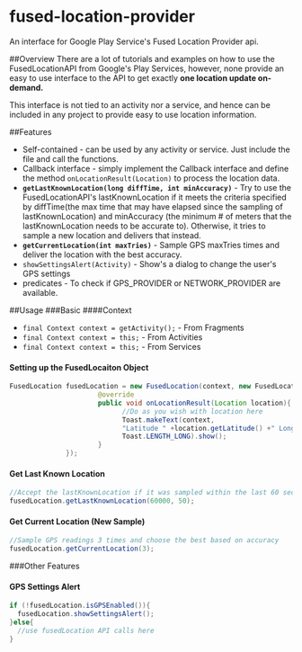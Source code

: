 # fused-location-provider
An interface for Google Play Service's Fused Location Provider api.

##Overview
There are a lot of tutorials and examples on how to use the FusedLocationAPI from Google's Play Services, however, none provide an easy to use interface to the API to get exactly **one location update on-demand.**

This interface is not tied to an activity nor a service, and hence can be included in any project to provide easy to use location information.


##Features
* Self-contained - can be used by any activity or service. Just include the file and call the functions.
* Callback interface - simply implement the Callback interface and define the method `onLocationResult(Location)` to process the location data.
* **`getLastKnownLocation(long diffTime, int minAccuracy)`** - Try to use the FusedLocationAPI's lastKnownLocation if it meets the criteria specified by diffTime(the max time that may have elapsed since the sampling of lastKnownLocation) and minAccuracy (the minimum # of meters that the lastKnownLocation needs to be accurate to). Otherwise, it tries to sample a new location and delivers that instead.
* **`getCurrentLocation(int maxTries)`** - Sample GPS maxTries times and deliver the location with the best accuracy.
* `showSettingsAlert(Activity)` - Show's a dialog to change the user's GPS settings
* predicates - To check if GPS_PROVIDER or NETWORK_PROVIDER are available.


##Usage
###Basic
####Context
* `final Context context = getActivity();` - From Fragments
* `final Context context = this;` - From Activities
* `final Context context = this;` - From Services

#### Setting up the FusedLocaiton Object
```java
FusedLocation fusedLocation = new FusedLocation(context, new FusedLocation.Callback(){
                      @override
                      public void onLocationResult(Location location){
                            //Do as you wish with location here
                            Toast.makeText(context, 
                            "Latitude " +location.getLatitude() +" Longitude: " + location.getLongitude(), 
                            Toast.LENGTH_LONG).show();
                      }
              });
```
              
#### Get Last Known Location
```java
//Accept the lastKnownLocation if it was sampled within the last 60 seconds and is within 50m of accuracy, otherwise, sample it and return the most recent sample
fusedLocation.getLastKnownLocation(60000, 50); 
```

#### Get Current Location (New Sample)
```java
//Sample GPS readings 3 times and choose the best based on accuracy
fusedLocation.getCurrentLocation(3); 
```

###Other Features
#### GPS Settings Alert
```java
if (!fusedLocation.isGPSEnabled()){ 
  fusedLocation.showSettingsAlert();
}else{
  //use fusedLocation API calls here
}
```
